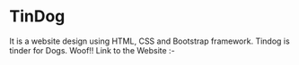 # TinDog
It is a website design using HTML, CSS and Bootstrap framework. Tindog is tinder for Dogs. Woof!!
Link to the Website :- 
